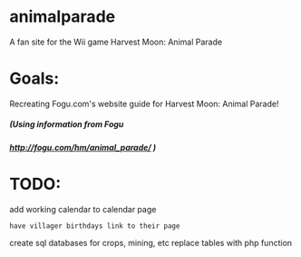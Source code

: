 # animalparade
A fan site for the Wii game Harvest Moon: Animal Parade

# Goals:

Recreating Fogu.com's website guide for Harvest Moon: Animal Parade!

##### (Using information from Fogu
##### http://fogu.com/hm/animal_parade/ )

# TODO: 
add working calendar to calendar page

    have villager birthdays link to their page
    
create sql databases for crops, mining, etc
replace tables with php function

